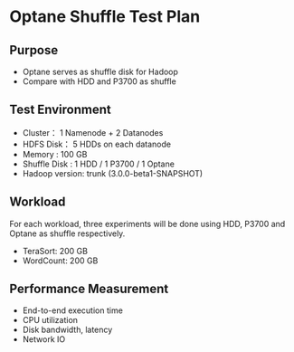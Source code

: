 Optane Shuffle Test Plan
=========================

Purpose
-----------------

* Optane serves as shuffle disk for Hadoop 
* Compare with HDD and P3700 as shuffle


Test Environment
-----------------

* Cluster： 1 Namenode + 2 Datanodes
* HDFS Disk： 5 HDDs on each datanode
* Memory : 100 GB
* Shuffle Disk : 1 HDD / 1 P3700 / 1 Optane
* Hadoop version: trunk (3.0.0-beta1-SNAPSHOT)

Workload
-----------------

For each workload, three experiments will be done using HDD, P3700 and Optane as shuffle respectively.
* TeraSort: 200 GB
* WordCount: 200 GB


Performance Measurement
-----------------

* End-to-end execution time
* CPU utilization
* Disk bandwidth, latency
* Network IO